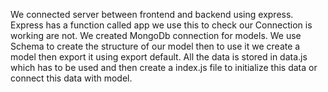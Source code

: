 We connected server between frontend and backend using express. Express has a function called app we use this to check our Connection is working are not.
We created MongoDb connection for models. We use Schema to create the structure of our model then to use it we create a model then export it using export default.
All the data is stored in data.js which has to be used and then create a index.js file to initialize this data or connect this data with model.
